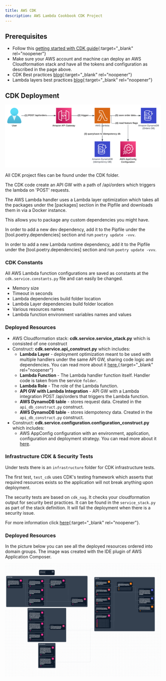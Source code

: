 ```yaml
---
title: AWS CDK
description: AWS Lambda Cookbook CDK Project
---
```

## **Prerequisites**

- Follow this [getting started with CDK guide](https://docs.aws.amazon.com/cdk/v1/guide/getting_started.html){:target="_blank" rel="noopener"}
- Make sure your AWS account and machine can deploy an AWS Cloudformation stack and have all the tokens and configuration as described in the page above.
- CDK Best practices [blog](https://www.ranthebuilder.cloud/post/aws-cdk-best-practices-from-the-trenches){:target="_blank" rel="noopener"}
- Lambda layers best practices [blog](https://www.ranthebuilder.cloud/post/aws-lambda-layers-best-practice){:target="_blank" rel="noopener"}

## **CDK Deployment**

<img alt="alt_text" src="../media/design.png" />

All CDK project files can be found under the CDK folder.

The CDK code create an API GW with a path of /api/orders which triggers the lambda on 'POST' requests.

The AWS Lambda handler uses a Lambda layer optimization which takes all the packages under the [packages] section in the Pipfile and downloads them in via a Docker instance.

This allows you to package any custom dependencies you might have.

In order to add a new dev dependency, add it to the Pipfile under the [tool.poetry.dependencies] section and run ``poetry update -vvv``.

In order to add a new Lambda runtime dependency, add it to the Pipfile under the [tool.poetry.dependencies] section and run ``poetry update -vvv``.

### **CDK Constants**

All AWS Lambda function configurations are saved as constants at the `cdk.service.constants.py` file and can easily be changed.

- Memory size
- Timeout in seconds
- Lambda dependencies build folder location
- Lambda Layer dependencies build folder location
- Various resources names
- Lambda function environment variables names and values

### **Deployed Resources**

- AWS Cloudformation stack: **cdk.service.service_stack.py** which is consisted of one construct
- Construct: **cdk.service.api_construct.py** which includes:
    - **Lambda Layer** - deployment optimization meant to be used with multiple handlers under the same API GW, sharing code logic and dependencies. You can read more about it [here.](https://www.ranthebuilder.cloud/post/aws-lambda-layers-best-practice){:target="_blank" rel="noopener"}
    - **Lambda Function** - The Lambda handler function itself. Handler code is taken from the service `folder`.
    - **Lambda Role** - The role of the Lambda function.
    - **API GW with Lambda Integration** - API GW with a Lambda integration POST /api/orders that triggers the Lambda function.
    - **AWS DynamoDB table** - stores request data. Created in the `api_db_construct.py` construct.
    - **AWS DynamoDB table** - stores idempotency data. Created in the `api_db_construct.py` construct.
- Construct: **cdk.service.configuration.configuration_construct.py** which includes:
    - AWS AppConfig configuration with an environment, application, configuration and deployment strategy. You can read more about it [here](best_practices/dynamic_configuration.md).

### **Infrastructure CDK & Security Tests**

Under tests there is an `infrastructure` folder for CDK infrastructure tests.

The first test, `test_cdk` uses CDK's testing framework which asserts that required resources exists so the application will not break anything upon deployment.

The security tests are based on `cdk_nag`. It checks your cloudformation output for security best practices. It can be found in the `service_stack.py` as part of the stack definition. It will fail the deployment when there is a security issue.

For more information click [here](https://docs.aws.amazon.com/prescriptive-guidance/latest/patterns/check-aws-cdk-applications-or-cloudformation-templates-for-best-practices-by-using-cdk-nag-rule-packs.html){:target="_blank" rel="noopener"}.

### Deployed Resources

In the picture below you can see all the deployed resources ordered into domain groups. The image was created with the IDE plugin of AWS Application Composer.

<img alt="alt_text" src="../media/application-composer-main-Orders-dev.template.json.png" />
